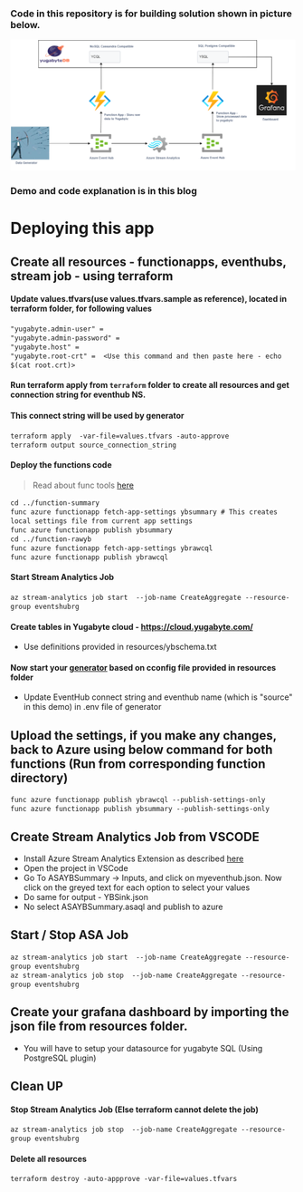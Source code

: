 ### Code in this repository is for building solution shown in picture below.

![Architecture](resources/AzureEventHUb-ASA-Yugabyte-Grafana.drawio.png)

### Demo and code explanation is in this blog

# Deploying this app

## Create all resources - functionapps, eventhubs, stream job - using terraform

#### Update values.tfvars(use values.tfvars.sample as reference), located in terraform folder, for following values
```
"yugabyte.admin-user" =  
"yugabyte.admin-password" = 
"yugabyte.host" =  
"yugabyte.root-crt" =  <Use this command and then paste here - echo $(cat root.crt)>
```

#### Run terraform apply from `terraform` folder to create all resources and get connection string for eventhub NS. 
#### This connect string will be used by generator
```
terraform apply  -var-file=values.tfvars -auto-approve
terraform output source_connection_string
```

#### Deploy the functions code

> Read about func tools [here](https://docs.microsoft.com/en-us/azure/azure-functions/functions-core-tools-reference?tabs=v2#func-azure-functionapp-fetch-app-settings)
```
cd ../function-summary
func azure functionapp fetch-app-settings ybsummary # This creates local settings file from current app settings
func azure functionapp publish ybsummary
cd ../function-rawyb
func azure functionapp fetch-app-settings ybrawcql
func azure functionapp publish ybrawcql 
```
#### Start Stream Analytics Job 
```
az stream-analytics job start  --job-name CreateAggregate --resource-group eventshubrg
```

#### Create tables in Yugabyte cloud - https://cloud.yugabyte.com/
* Use definitions provided in resources/ybschema.txt

#### Now start your [generator](https://github.com/skamalj/datagenerator) based on cconfig file provided in resources folder

* Update EventHub connect string and eventhub name (which is "source" in this demo) in .env file of generator


## Upload the settings, if you make any changes,  back to Azure using below command for both functions (Run from corresponding function directory)
```
func azure functionapp publish ybrawcql --publish-settings-only
func azure functionapp publish ybsummary --publish-settings-only
```

## Create Stream Analytics Job from VSCODE
* Install Azure Stream Analytics Extension as described [here](https://docs.microsoft.com/en-us/azure/stream-analytics/quick-create-visual-studio-code)
* Open the project in VSCode
* Go To ASAYBSummary -> Inputs, and click on myeventhub.json.  Now click on the greyed text for each option to select your values
* Do same for output - YBSink.json
* No select ASAYBSummary.asaql and publish to azure

## Start / Stop ASA Job 
```
az stream-analytics job start  --job-name CreateAggregate --resource-group eventshubrg
az stream-analytics job stop  --job-name CreateAggregate --resource-group eventshubrg
```

## Create your grafana dashboard by importing the json file from resources folder. 
* You will have to setup your datasource for yugabyte SQL (Using PostgreSQL plugin)

## Clean UP
#### Stop Stream Analytics Job (Else terraform cannot delete the job)
```
az stream-analytics job stop  --job-name CreateAggregate --resource-group eventshubrg
```
#### Delete all resources
```
terraform destroy -auto-appprove -var-file=values.tfvars
```
